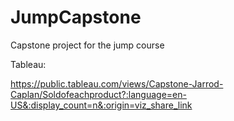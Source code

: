 # JumpCapstone

Capstone project for the jump course

Tableau:

https://public.tableau.com/views/Capstone-Jarrod-Caplan/Soldofeachproduct?:language=en-US&:display_count=n&:origin=viz_share_link

